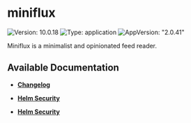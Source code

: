 # miniflux

![Version: 10.0.18](https://img.shields.io/badge/Version-10.0.18-informational?style=flat-square) ![Type: application](https://img.shields.io/badge/Type-application-informational?style=flat-square) ![AppVersion: "2.0.41"](https://img.shields.io/badge/AppVersion-"2.0.41"-informational?style=flat-square)

Miniflux is a minimalist and opinionated feed reader.

## Available Documentation

- [**Changelog**](CHANGELOG)

- [**Helm Security**](container-security)

- [**Helm Security**](helm-security)

